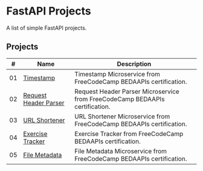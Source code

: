 # FastAPI Projects

A list of simple FastAPI projects.


## Projects

|  #  | Name                                      | Description                                                                   |
| ----| ------------------------------------------| ------------------------------------------------------------------------------|
|  01 | [Timestamp](./timestamp)                  |  Timestamp Microservice from FreeCodeCamp BEDAAPIs certification.             |
|  02 | [Request Header Parser](./request-header) |  Request Header Parser Microservice from FreeCodeCamp BEDAAPIs certification. |
|  03 | [URL Shortener](./url-shortener)          |  URL Shortener Microservice from FreeCodeCamp BEDAAPIs certification.         |
|  04 | [Exercise Tracker](./exercise-tracker)    |  Exercise Tracker from FreeCodeCamp BEDAAPIs certification.                   |
|  05 | [File Metadata](./file-metadata)          |  File Metadata Microservice from FreeCodeCamp BEDAAPIs certification.         |
